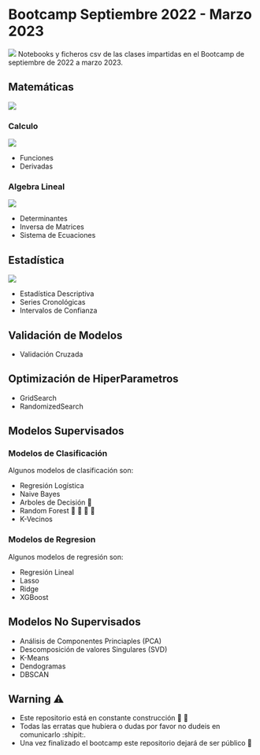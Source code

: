 # Bootcamp Septiembre 2022 - Marzo 2023
![](https://masterdatascience.online/wp-content/uploads/2020/02/706-1024x671.jpg)
Notebooks y ficheros csv de las clases impartidas en el Bootcamp de septiembre de 2022 a marzo 2023.


## Matemáticas
![](https://educacion30.b-cdn.net/wp-content/uploads/2020/03/fondo-matematicas_23-2148146270.jpg)
### Calculo
![](https://concepto.de/wp-content/uploads/2013/08/matematicas-e1551990337130.jpg)
* Funciones
* Derivadas
### Algebra Lineal
![](https://s3.amazonaws.com/wwctspa.com/wp-content/uploads/2020/06/19153152/Algebra-econom%C3%ADa.jpg)
* Determinantes
* Inversa de Matrices
* Sistema de Ecuaciones

## Estadística
![](https://masteres.ugr.es/estadistica-aplicada/sites/master/moea/public/imagenes/cabecera/2022-07/estadistica.jpeg)
* Estadística Descriptiva
* Series Cronológicas
* Intervalos de Confianza

## Validación de Modelos
* Validación Cruzada
## Optimización de HiperParametros
* GridSearch
* RandomizedSearch
## Modelos Supervisados
### Modelos de Clasificación
Algunos modelos de clasificación son:
* Regresión Logística
* Naive Bayes 
* Arboles de Decisión :evergreen_tree:
* Random Forest :palm_tree: :evergreen_tree: :deciduous_tree: :christmas_tree:
* K-Vecinos 
### Modelos de Regresion
Algunos modelos de regresión son:
* Regresión Lineal
* Lasso
* Ridge
* XGBoost

## Modelos No Supervisados
* Análisis de Componentes Princiaples (PCA)
* Descomposición de valores Singulares (SVD)
* K-Means
* Dendogramas
* DBSCAN


## Warning :warning:
* Este repositorio está en constante construcción :construction_worker: :construction:
* Todas las erratas que hubiera o dudas por favor no dudeis en comunicarlo :shipit:.
* Una vez finalizado el bootcamp este repositorio dejará de ser público :ghost:

